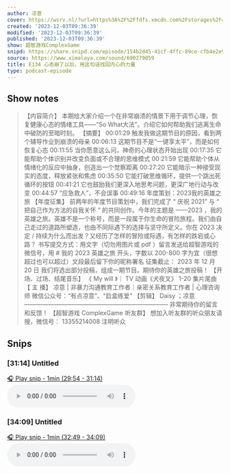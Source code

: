 ```yaml
---
author: 凉意
cover: https://wsrv.nl/?url=https%3A%2F%2Ffdfs.xmcdn.com%2Fstorages%2F4d1e-audiofreehighqps%2F7E%2F39%2FCMCoOSEDXNxhAAOwEQBdODX4.jpeg&w=200&h=200
created: '2023-12-03T09:36:39'
modified: '2023-12-03T09:36:39'
published: '2023-12-03T09:36:39'
show: 超智游戏ComplexGame
snipd: https://share.snipd.com/episode/154b2d45-41cf-4ffc-89ce-cfb4e2e97ae0
source: https://www.ximalaya.com/sound/690279059
title: E134 心态崩了以后，用这句话找回内心的力量
type: podcast-episode
---
```



## Show notes
> 【内容简介】 本期给大家介绍一个在非常崩溃的情景下用于调节心理，恢复健康心态的情绪工具——“So What大法”。介绍它如何帮助我们逃离生命中破防的至暗时刻。
> 【摘要】
> 00:01:29 触发我做这期节目的原因，看到两个辅导作业到崩溃的母亲 00:06:13 这期节目不是“一键享太平”，而是如何恢复心态 00:11:55 当你愿意这么问，神奇的心理状态开始出现 00:17:35 它能帮助个体识别并改变负面或不合理的思维模式 00:21:59 它能帮助个体从情绪化的反应中抽身，创造出一个觉察距离 00:27:20 它能暗示一种接受现实的态度，释放紧张和焦虑 00:35:50 它能打破思维循环，提供一个跳出死循环的按钮 00:41:21 它也鼓励我们更深入地思考问题，更深广地行动与改变 00:44:57 “应急救人”，不会误事 00:49:16 年度策划：2023我的英雄之旅 
> 【年度征集】
> 前两年的年度节目策划中，我们完成了  “  庆祝  2021”  与  “  把自己作为方法的自我关怀  ”  的共同创作。今年的主题是  ——2023  ，我的英雄之旅。英雄不是一个称号，而是一段属于你生命的冒险旅程。我们由自己走过的道路所塑造，也由不同际遇下的选择与坚守所定义。你在  2023  决定  /  持续为什么而出发？又经历了怎样的冒险或际遇，有怎样的跌宕或心路？      书写提交方式：用文字（切勿用图片或  pdf  ）留言发送给超智游戏的微信号，用   #  我的  2023  英雄之旅  开头，字数以  200-800  字为宜（很想超过也可以超过）文段最后留下你的昵称署名      征集截止：  2023  年  12  月  20  日      我们将选出部分投稿，组成一期节目。期待你的英雄之旅投稿！ 
> 【开场、过场、结尾音乐】
> 《 My will 》｜  TV 动画《犬夜叉》 1-20 集片尾曲
> 【 主 播】
> 凉意  |  非暴力沟通教育工作者｜亲密关系教育工作者  |  心理咨询师
> 微信公众号：“有点凉意”、“启盒练爱”
> 【剪辑】 Daisy ；凉意    
> ————————————————————————  非常期待你的留言和反馈！   【超智游戏 ComplexGame 听友群】   想加入听友群的听众朋友请搜，微信号： 13355214008  注明听众

## Snips
### [31:14] Untitled
[🎧 Play snip - 1min️ (29:54 - 31:14)](https://share.snipd.com/snip/34398545-0b14-4a90-a3db-f98a0cf27706)
<audio controls> <source src="https://jt.ximalaya.com//GKwRIJIJQisuAX-rbgKGKnl2-aacv2-48K.m4a?channel=rss&album_id=42691234&track_id=690279059&uid=72451381&jt=https://aod.cos.tx.xmcdn.com/storages/b141-audiofreehighqps/7D/0A/GKwRIJIJQisuAX-rbgKGKnl2-aacv2-48K.m4a#t=29:54,31:14"> </audio>
### [34:09] Untitled
[🎧 Play snip - 1min️ (32:49 - 34:09)](https://share.snipd.com/snip/18c273f2-7487-4bb4-85b9-45f305f1f91e)
<audio controls> <source src="https://jt.ximalaya.com//GKwRIJIJQisuAX-rbgKGKnl2-aacv2-48K.m4a?channel=rss&album_id=42691234&track_id=690279059&uid=72451381&jt=https://aod.cos.tx.xmcdn.com/storages/b141-audiofreehighqps/7D/0A/GKwRIJIJQisuAX-rbgKGKnl2-aacv2-48K.m4a#t=32:49,34:09"> </audio>
